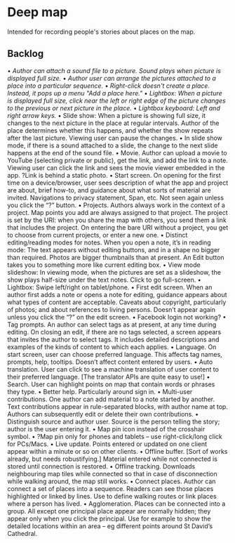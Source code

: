 # Deep map

Intended for recording people's stories about places on the map.

## Backlog

•	*Author can attach a sound file to a picture. Sound plays when picture is displayed full size.*
•	*Author user can arrange the pictures attached to a place into a particular sequence.*
•	*Right-click doesn't create a place. Instead, it pops up a menu "Add a place here."*
•	*Lightbox: When a picture is displayed full size, click near the left or right edge of the picture changes to the previous or next picture in the place.*
•	*Lightbox keyboard: Left and right arrow keys.*
•	Slide show: When a picture is showing full size, it changes to the next picture in the place at regular intervals. Author of the place determines whether this happens, and whether the show repeats after the last picture. Viewing user can pause the changes.
•	In slide show mode, if there is a sound attached to a slide, the change to the next slide happens at the end of the sound file.
•	Movie. Author can upload a movie to YouTube (selecting private or public), get the link, and add the link to a note. Viewing user can click the link and sees the movie viewer embedded in the app. ?Link is behind a static photo.
•	Start screen. On opening for the first time on a device/browser, user sees description of what the app and project are about, brief how-to, and guidance about what sorts of material are invited. Navigations to privacy statement, Span, etc. Not seen again unless you click the “?” button.
•	Projects. Authors always work in the context of a project. Map points you add are always assigned to that project. The project is set by the URI: when you share the map with others, you send them a link that includes the project. On entering the bare URI without a project, you get to choose from current projects, or enter a new one.
•	Distinct editing/reading modes for notes. When you open a note, it’s in reading mode: The text appears without editing buttons, and in a shape no bigger than required. Photos are bigger thumbnails than at present. An Edit button takes you to something more like current editing box.
•	View mode slideshow: In viewing mode, when the pictures are set as a slideshow, the show plays half-size under the text notes. Click to go full-screen.
•	Lightbox: Swipe left/right on tablet/phone.
•	First edit screen. When an author first adds a note or opens a note for editing, guidance appears about what types of content are acceptable. Caveats about copyright, particularly of photos; and about references to living persons. Doesn’t appear again unless you click the “?” on the edit screen.
•	Facebook login not working?
•	Tag prompts. An author can select tags as at present, at any time during editing. On closing an edit, if there are no tags selected, a screen appears that invites the author to select tags. It includes detailed descriptions and examples of the kinds of content to which each applies. 
•	Language. On start screen, user can choose preferred language. This affects tag names, prompts, help, tooltips. Doesn’t affect content entered by users. 
•	Auto translation. User can click to see a machine translation of user content to their preferred language. [The translator APIs are quite easy to use!]
•	Search. User can highlight points on map that contain words or phrases they type.
•	Better help. Particularly around sign in.
•	Multi-user contributions. One author can add material to a note started by another. Text contributions appear in rule-separated blocks, with author name at top. Authors can subsequently edit or delete their own contributions. 
•	Distinguish source and author user. Source is the person telling the story; author is the user entering it.
•	Map pin icon instead of the crosshair symbol. 
•	?Map pin only for phones and tablets – use right-click/long click for PCs/Macs.
•	Live update. Points entered or updated on one client appear within a minute or so on other clients.
•	Offline buffer. [Sort of works already, but needs robustifying.] Material entered while not connected is stored until connection is restored.
•	Offline tracking. Downloads neighbouring map tiles while connected so that in case of disconnection while walking around, the map still works.
•	Connect places. Author can connect a set of places into a sequence. Readers can see those places highlighted or linked by lines. Use to define walking routes or link places where a person has lived.
•	Agglomeration. Places can be connected into a group. All except one principal place appear are normally hidden; they appear only when you click the principal. Use for example to show the detailed locations within an area – eg different points around St David’s Cathedral.

